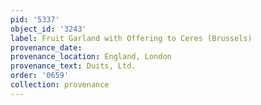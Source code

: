 ```yaml
---
pid: '5337'
object_id: '3243'
label: Fruit Garland with Offering to Ceres (Brussels)
provenance_date:
provenance_location: England, London
provenance_text: Duits, Ltd.
order: '0659'
collection: provenance
---
```

